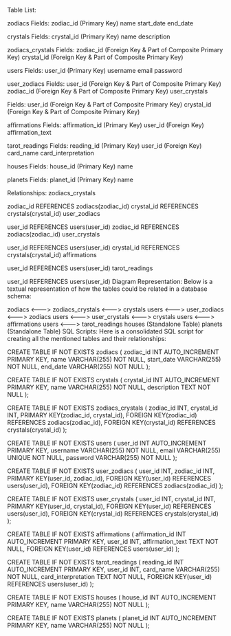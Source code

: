 Table List:

zodiacs
Fields:
zodiac_id (Primary Key)
name
start_date
end_date

crystals
Fields:
crystal_id (Primary Key)
name
description

zodiacs_crystals
Fields:
zodiac_id (Foreign Key & Part of Composite Primary Key)
crystal_id (Foreign Key & Part of Composite Primary Key)

users
Fields:
user_id (Primary Key)
username
email
password

user_zodiacs
Fields:
user_id (Foreign Key & Part of Composite Primary Key)
zodiac_id (Foreign Key & Part of Composite Primary Key)
user_crystals

Fields:
user_id (Foreign Key & Part of Composite Primary Key)
crystal_id (Foreign Key & Part of Composite Primary Key)

affirmations
Fields:
affirmation_id (Primary Key)
user_id (Foreign Key)
affirmation_text

tarot_readings
Fields:
reading_id (Primary Key)
user_id (Foreign Key)
card_name
card_interpretation

houses
Fields:
house_id (Primary Key)
name

planets
Fields:
planet_id (Primary Key)
name

Relationships:
zodiacs_crystals

zodiac_id REFERENCES zodiacs(zodiac_id)
crystal_id REFERENCES crystals(crystal_id)
user_zodiacs

user_id REFERENCES users(user_id)
zodiac_id REFERENCES zodiacs(zodiac_id)
user_crystals

user_id REFERENCES users(user_id)
crystal_id REFERENCES crystals(crystal_id)
affirmations

user_id REFERENCES users(user_id)
tarot_readings

user_id REFERENCES users(user_id)
Diagram Representation:
Below is a textual representation of how the tables could be related in a database schema:

zodiacs <---> zodiacs_crystals <---> crystals
users <---> user_zodiacs <---> zodiacs
users <---> user_crystals <---> crystals
users <---> affirmations
users <---> tarot_readings
houses (Standalone Table)
planets (Standalone Table)
SQL Scripts:
Here is a consolidated SQL script for creating all the mentioned tables and their relationships:

CREATE TABLE IF NOT EXISTS zodiacs (
  zodiac_id INT AUTO_INCREMENT PRIMARY KEY,
  name VARCHAR(255) NOT NULL,
  start_date VARCHAR(255) NOT NULL,
  end_date VARCHAR(255) NOT NULL
);

CREATE TABLE IF NOT EXISTS crystals (
  crystal_id INT AUTO_INCREMENT PRIMARY KEY,
  name VARCHAR(255) NOT NULL,
  description TEXT NOT NULL
);

CREATE TABLE IF NOT EXISTS zodiacs_crystals (
  zodiac_id INT,
  crystal_id INT,
  PRIMARY KEY(zodiac_id, crystal_id),
  FOREIGN KEY(zodiac_id) REFERENCES zodiacs(zodiac_id),
  FOREIGN KEY(crystal_id) REFERENCES crystals(crystal_id)
);

CREATE TABLE IF NOT EXISTS users (
  user_id INT AUTO_INCREMENT PRIMARY KEY,
  username VARCHAR(255) NOT NULL,
  email VARCHAR(255) UNIQUE NOT NULL,
  password VARCHAR(255) NOT NULL
);

CREATE TABLE IF NOT EXISTS user_zodiacs (
  user_id INT,
  zodiac_id INT,
  PRIMARY KEY(user_id, zodiac_id),
  FOREIGN KEY(user_id) REFERENCES users(user_id),
  FOREIGN KEY(zodiac_id) REFERENCES zodiacs(zodiac_id)
);

CREATE TABLE IF NOT EXISTS user_crystals (
  user_id INT,
  crystal_id INT,
  PRIMARY KEY(user_id, crystal_id),
  FOREIGN KEY(user_id) REFERENCES users(user_id),
  FOREIGN KEY(crystal_id) REFERENCES crystals(crystal_id)
);

CREATE TABLE IF NOT EXISTS affirmations (
  affirmation_id INT AUTO_INCREMENT PRIMARY KEY,
  user_id INT,
  affirmation_text TEXT NOT NULL,
  FOREIGN KEY(user_id) REFERENCES users(user_id)
);

CREATE TABLE IF NOT EXISTS tarot_readings (
  reading_id INT AUTO_INCREMENT PRIMARY KEY,
  user_id INT,
  card_name VARCHAR(255) NOT NULL,
  card_interpretation TEXT NOT NULL,
  FOREIGN KEY(user_id) REFERENCES users(user_id)
);

CREATE TABLE IF NOT EXISTS houses (
  house_id INT AUTO_INCREMENT PRIMARY KEY,
  name VARCHAR(255) NOT NULL
);

CREATE TABLE IF NOT EXISTS planets (
  planet_id INT AUTO_INCREMENT PRIMARY KEY,
  name VARCHAR(255) NOT NULL
);